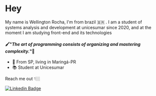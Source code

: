 # Hey

My name is Wellington Rocha, I'm from brazil  :brazil:  . I am a student of systems analysis and development at unicesumar since 2020, and at the moment I am studying front-end and its technologies

#### 🖌"_The art of programming consists of organizing and mastering complexity._"🔮

- 📍 From SP, living in Maringá-PR
- 📚 Student at Unicesumar

Reach me out 👇🏼

[![Linkedin Badge](https://img.shields.io/badge/-Wellington%20Rocha-6633cc?style=flat-square&logo=Linkedin&logoColor=white&link=https://www.linkedin.com/in/wellington-rocha-a7b34220a/)](https://www.linkedin.com/in/wellington-rocha-a7b34220a/)
